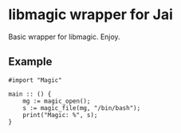 # libmagic wrapper for Jai

Basic wrapper for libmagic. Enjoy.

## Example
```
#import "Magic"

main :: () {
    mg := magic_open();
    s := magic_file(mg, "/bin/bash");
    print("Magic: %", s);
}
```
